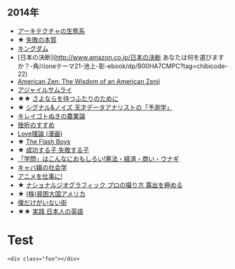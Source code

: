 ## 2014年

* [アーキテクチャの生態系](http://www.amazon.co.jp/アーキテクチャの生態系――情報環境はいかに設計されてきたか-濱野-智史/dp/4757102453?tag=chibicode-22)
* ★ [失敗の本質](http://www.amazon.co.jp/失敗の本質-戸部-良一-ebook/dp/B00BN16XX8?tag=chibicode-22)
* [キングダム](http://www.amazon.co.jp/キングダム-コミック-1-33巻セット-ヤングジャンプコミックス-泰久/dp/B00HHK34QI?tag=chibicode-22)
* [日本の決断](http://www.amazon.co.jp/日本の決断 あなたは何を選びますか？-角川oneテーマ21-池上-彰-ebook/dp/B00HA7CMPC?tag=chibicode-22)
* [American Zen: The Wisdom of an American Zenji](http://www.amazon.com/American-Zen-The-Wisdom-Zenji/dp/1449560792?tag=chibicode-22)
* [アジャイルサムライ](http://www.amazon.co.jp/アジャイルサムライ−達人開発者への道−-Jonathan-Rasmusson/dp/4274068560?tag=chibicode-22)
* ★★ [さよならを待つふたりのために](http://www.amazon.co.jp/さよならを待つふたりのために-STAMP-BOOKS-ジョン・グリーン/dp/4001164051?tag=chibicode-22)
* ★ [シグナル&ノイズ 天才データアナリストの「予測学」](http://www.amazon.co.jp/シグナル-ノイズ-天才データアナリストの「予測学」-ネイト-シルバー-ebook/dp/B00HWP6MXA?tag=chibicode-22)
* [キレイゴトぬきの農業論](http://www.amazon.co.jp/キレイゴトぬきの農業論（新潮新書）-久松-達央-ebook/dp/B00IP4C07E?tag=chibicode-22)
* [挫折のすすめ](http://www.amazon.co.jp/挫折のすすめ-NextPublishing-平石-郁生-ebook/dp/B00JY2KMYO?tag=chibicode-22)
* [Love理論 (漫画)](http://www.amazon.co.jp/LOVE理論-1-アクションコミックス-水野-敬也/dp/4575841900?tag=chibicode-22)
* ★ [The Flash Boys](http://www.amazon.co.jp/Flash-Boys-Wall-Street-Revolt-ebook/dp/B00HVJB4VM?tag=chibicode-22)
* ★ [成功する子 失敗する子](http://www.amazon.co.jp/成功する子-失敗する子――何が「その後の人生」を決めるのか-ポール・タフ/dp/4862761666?tag=chibicode-22)
* [「学問」はこんなにおもしろい!憲法・経済・商い・ウナギ](http://www.amazon.co.jp/「学問」はこんなにおもしろい-憲法・経済・商い・ウナギ-星海社新書-木村-草太/dp/4061385526?tag=chibicode-22)
* [キャバ嬢の社会学](http://www.amazon.co.jp/キャバ嬢の社会学-星海社新書-北条-かや/dp/4061385461?tag=chibicode-22)
* [アニメを仕事に!](http://www.amazon.co.jp/アニメを仕事に-トリガー流アニメ制作進行読本-星海社新書-舛本-和也/dp/4061385496?tag=chibicode-22)
* ★ [ナショナルジオグラフィック プロの撮り方 露出を極める ](http://www.amazon.co.jp/ナショナルジオグラフィック-プロの撮り方-露出を極める-ナショナル・ジオグラフィック-ブライアン・ピーターソン/dp/486313195X?tag=chibicode-22)
* ★ [(株)貧困大国アメリカ](http://www.amazon.co.jp/株-貧困大国アメリカ-岩波新書-堤-未果/dp/4004314305?tag=chibicode-22)
* [僕だけがいない街](http://www.amazon.co.jp/僕だけがいない街-1-角川コミックス・エース-三部-けい-ebook/dp/B00CM0F5PQ?tag=chibicode-22)
* ★★ [実践 日本人の英語](http://www.amazon.co.jp/実践-日本人の英語-岩波新書-マーク・ピーターセン/dp/4004314208?tag=chibicode-22)


# Test

```html+erb
<div class="foo"></div>
```
